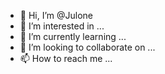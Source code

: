 - 👋 Hi, I’m @Julone
- 👀 I’m interested in ...
- 🌱 I’m currently learning ...
- 💞️ I’m looking to collaborate on ...
- 📫 How to reach me ...

<!---
Julone/Julone is a ✨ special ✨ repository because its `README.md` (this file) appears on your GitHub profile.
You can click the Preview link to take a look at your changes.
--->
